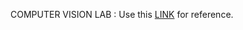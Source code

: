 COMPUTER VISION LAB :
Use this [LINK](https://staff.fnwi.uva.nl/r.vandenboomgaard/IPCV20172018/20172018/LabExercises/index.html) for reference.
